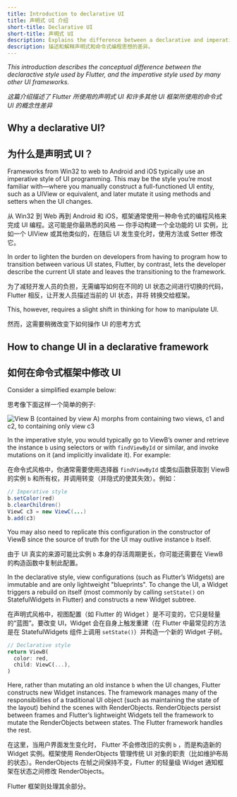 ```yaml
---
title: Introduction to declarative UI
title: 声明式 UI 介绍
short-title: Declarative UI
short-title: 声明式 UI
description: Explains the difference between a declarative and imperative programming style.
description: 描述和解释声明式和命令式编程思想的差异。
---
```


_This introduction describes the conceptual difference between the
declaractive style used by Flutter, and the imperative style used by
many other UI frameworks._

_这篇介绍描述了 Flutter 所使用的声明式 UI 和许多其他 UI 框架所使用的命令式 UI 的概念性差异_

## Why a declarative UI?
## 为什么是声明式 UI？

Frameworks from Win32 to web to Android and iOS typically use an imperative
style of UI programming. This may be the style you’re most familiar
with&mdash;where you manually construct a full-functioned UI entity,
such as a UIView or equivalent, and later mutate it using methods and
setters when the UI changes.

从 Win32 到 Web 再到 Android 和 iOS，框架通常使用一种命令式的编程风格来完成 UI 编程。这可能是你最熟悉的风格 &mdash; 
你手动构建一个全功能的 UI 实例，比如一个 UIView 或其他类似的，在随后 UI 发生变化时，使用方法或 Setter 修改它。

In order to lighten the burden on developers from having to program how to
transition between various UI states, Flutter, by contrast,
lets the developer describe the current UI state and leaves the
transitioning to the framework.

为了减轻开发人员的负担，无需编写如何在不同的 UI 状态之间进行切换的代码，Flutter 相反，让开发人员描述当前的 UI 状态，并将
转换交给框架。

This, however, requires a slight shift in thinking for how to manipulate UI.

然而，这需要稍微改变下如何操作 UI 的思考方式

## How to change UI in a declarative framework
## 如何在命令式框架中修改 UI

Consider a simplified example below:

思考像下面这样一个简单的例子:

<img src="/images/declarativeUIchanges.png" alt="View B (contained by view A) morphs from containing two views, c1 and c2, to containing only view c3">

In the imperative style, you would typically go to ViewB’s owner
and retrieve the instance `b` using selectors or with `findViewById` or similar,
and invoke mutations on it (and implicitly invalidate it). For example:

在命令式风格中，你通常需要使用选择器 `findViewById` 或类似函数获取到 ViewB 的实例 `b` 和所有权，并调用转变（并隐式的使其失效）。例如：

```java
// Imperative style
b.setColor(red)
b.clearChildren()
ViewC c3 = new ViewC(...)
b.add(c3)
```

You may also need to replicate this configuration in the constructor of
ViewB since the source of truth for the UI may outlive instance `b` itself.

由于 UI 真实的来源可能比实例 `b` 本身的存活周期更长，你可能还需要在 ViewB 的构造函数中复制此配置。

In the declarative style, view configurations (such as Flutter’s Widgets)
are immutable and are only lightweight "blueprints". To change the UI,
a Widget triggers a rebuild on itself (most commonly by calling `setState()`
on StatefulWidgets in Flutter) and constructs a new Widget subtree.

在声明式风格中，视图配置（如 Flutter 的 Widget ）是不可变的，它只是轻量的“蓝图”。要改变 UI，Widget 会在自身上触发重建（在 Flutter 中最常见的方法是在 StatefulWidgets 组件上调用 `setState()`）并构造一个新的 Widget 子树。


<!-- skip -->
```dart
// Declarative style
return ViewB(
  color: red,
  child: ViewC(...),
)
```

Here, rather than mutating an old instance `b` when the UI changes,
Flutter constructs new Widget instances. The framework manages many of the
responsibilities of a traditional UI object (such as maintaining the
state of the layout) behind the scenes with RenderObjects.
RenderObjects persist between frames and Flutter’s lightweight Widgets
tell the framework to mutate the RenderObjects between states.
The Flutter framework handles the rest.

在这里，当用户界面发生变化时， Flutter 不会修改旧的实例 `b` ，而是构造新的 Widget 实例。框架使用 RenderObjects 管理传统 UI 对象的职责（比如维护布局的状态）。RenderObjects 在帧之间保持不变，Flutter 的轻量级 Widget 通知框架在状态之间修改 RenderObjects。 

Flutter 框架则处理其余部分。
